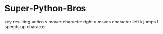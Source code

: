 # Super-Python-Bros

key resulting action
s   moves character right
a   moves character left
k   jumps
l   speeds up character
